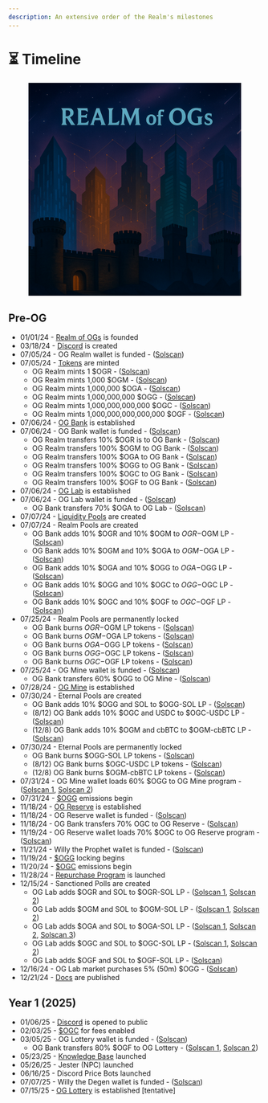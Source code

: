 ```yaml
---
description: An extensive order of the Realm's milestones
---
```


# ⏳ Timeline

<figure><img src=".gitbook/assets/timeline.png" alt=""><figcaption></figcaption></figure>

## Pre-OG

* 01/01/24 - [Realm of OGs](power/realm-of-ogs.md) is founded
* 03/18/24 - [Discord](https://discord.gg/ogrealm) is created
* 07/05/24 - OG Realm wallet is funded - ([Solscan](https://solscan.io/tx/4Kwmo2fd7wcciTNmQKuSmyhQUGceVk6SvMhL41QVRtxeJ7p69jvfxurMn79aPTCPNzF4i5MbJDvhsrcGre5pzdJE))
* 07/05/24 - [Tokens](constructs/tokens/) are minted
  * OG Realm mints 1 $OGR - ([Solscan](https://solscan.io/tx/52Pu6sohtqfpjYWqHgUADKKbbcJ93nJ853vBqjx3FyvGemhwL8fH91jWWCmTts1ncQVsy64UbeWQpPGbMjycoBpN))
  * OG Realm mints 1,000 $OGM - ([Solscan](https://solscan.io/tx/2oQFweRXX1SGqZtMJbwuJbBpeZ7YScmgEWt9USqYtbfqoyQ3UMGuNLDuAaH8PEQ95cz3diYjkjSqJMo8vLHnBzBX))
  * OG Realm mints 1,000,000 $OGA - ([Solscan](https://solscan.io/tx/35kfEBKLo6puEP8ESbbU3h2dKQdrmTmGJS7RHXdiyBGtwN2PCQN6n38AjZSCmjrwgVc6mP28NS9CJT1zW4xcKHd1))
  * OG Realm mints 1,000,000,000 $OGG - ([Solscan](https://solscan.io/tx/pLYntYQV3UXJjshACfDycLQKS22DKSRGe9ShtHZf6qjwBnfVGNxu8LgSrdvH5CJ3MaV4hXAFSwrsGUQgRNoFV7A))
  * OG Realm mints 1,000,000,000,000 $OGC - ([Solscan](https://solscan.io/tx/5LfaL3g25Ke4zCceunRCvj55XRUfVqTV3K5BfwyjbHRJ6d57bWzs9cF9Diey4cavJcw9HTWVbeFcnccjodaWh1ZK))
  * OG Realm mints 1,000,000,000,000,000 $OGF - ([Solscan](https://solscan.io/tx/hhkKT1dSdf1HXiZphY1QGY39E9sxTaDY9szTJ1X2UMKLb365LzC6gdaihup7RP6veAFJt1pwFQLuT8ziyQarYY8))
* 07/06/24 - [OG Bank](institutions/og-bank.md) is established
* 07/06/24 - OG Bank wallet is funded - ([Solscan](https://solscan.io/tx/3pqsyiYmyaGcA2zuYbZsfov9XWwyCyc9ogY349dcX4RzPkbhCKzWENdjJoNyKkTLKB5ApmMBfvv59aERb2pG5t43))
  * OG Realm transfers 10% $OGR is to OG Bank - ([Solscan](https://solscan.io/tx/d6EbhacWqvuVJrNjM4A7qdX2SZpuvY3KHpNKGG5oQo8tK2ZkiBMELT2L8pFtoDVtifNYe8ZLJX3LKVLbnSkwt4h))
  * OG Realm transfers 100% $OGM to OG Bank - ([Solscan](https://solscan.io/tx/4ganH5L4xQJX3bjUCQ3k5rrrH2cvLtSjbJrrDJ8MdfVnYr9DMT7esnGHUQiqhsm3bKeDBZ84TK8juzxghkrSfFrK))
  * OG Realm transfers 100% $OGA to OG Bank - ([Solscan](https://solscan.io/tx/4TqZvQDTy8DAXahwemuNE1q3fLL4HRC3ip6NiUvyHh6MTbytRUBfDymyBMNiRT2hAk9ocUyS5xssWKj5e6oVtD1Y))
  * OG Realm transfers 100% $OGG to OG Bank - ([Solscan](https://solscan.io/tx/eRmpJw1AKaLhewmsHjyf6pnEaPV1MwE5RS783Y6LW6horT1Fr9Jm3UZQg7mu4UwzCLCPth4tKNSHeHpeWxCWuLB))
  * OG Realm transfers 100% $OGC to OG Bank - ([Solscan](https://solscan.io/tx/U25Kvw88btCQBpZ539ypjTo8RoBAePnW5cCEynbm9vf9CpcXyKG4uu8Yfu8EsqQi25MJSQ8eRuFM6bdtnWiuJ5r))
  * OG Realm transfers 100% $OGF to OG Bank - ([Solscan](https://solscan.io/tx/4FiBmNFWUJVVMsaRgpimGNvYftWymFqU2HZNzJcEQQe5bF7F47aSP1Vq7c3cZV7VFH3CyszDTiV6B2k9UXBtjUnA))
* 07/06/24 - [OG Lab](institutions/og-lab.md) is established
* 07/06/24 - OG Lab wallet is funded - ([Solscan](https://solscan.io/tx/2rX7UiDBs66fzuenoQFb95js6S7yKSib9ub8ZFiN4FPzb7df1e8XDszwyynKgSsm6Cy3q1MZQmHFEi8vWHAExfcx))
  * OG Bank transfers 70% $OGA to OG Lab - ([Solscan](https://solscan.io/tx/2dSNQkLGfqroubWXJwH32CUwsQ7Yav1ejF6F2u8YaMvHnebDfYFGVZL9ySLnKfPWE8ATMjUcoVjYRuJSjNLadp3c))
* 07/07/24 - [Liquidity Pools](constructs/liquidity-pools/) are created
* 07/07/24 - Realm Pools are created
  * OG Bank adds 10% $OGR and 10% $OGM to $OGR-$OGM LP - ([Solscan](https://solscan.io/tx/4HwgLeanrXZM2L9SqhZsAiNsEwfmhnRogTXY42goDNVZrxLWPVrQKWCXCWQYHTgo9GNh3SaJTnhgiaMHBraeEUZ))
  * OG Bank adds 10% $OGM and 10% $OGA to $OGM-$OGA LP - ([Solscan](https://solscan.io/tx/3a7SW13DYRnLoV944c1xbojAWpqkXAoEPwm2MRmDjSt6oRsh9JUP2aLB62xqmcgye4ogRGywWKuSukTXA3z3P5Ky))
  * OG Bank adds 10% $OGA and 10% $OGG to $OGA-$OGG LP - ([Solscan](https://solscan.io/tx/4dsQEx27uzBSS5kxRTRMS9e5vLzKDSicihC4rEMN9Se5SCytxuFoKKSfcH6YcXdGfFpVT8sYvLmpcnt8B5ePRDhF))
  * OG Bank adds 10% $OGG and 10% $OGC to $OGG-$OGC LP - ([Solscan](https://solscan.io/tx/2NwXMfSZdbmv5DL7P9qsSqjokjG5aZ1TBSHD66ak7etGFgwwa63SktefhK6VrsRPFuiZg7bcGhESiynDSZHBpvvR))
  * OG Bank adds 10% $OGC and 10% $OGF to $OGC-$OGF LP - ([Solscan](https://solscan.io/tx/3s8qfc4kp14EgeGofxhESDj8uAu78wMu2edRXHoKnfAte6g6dbqRyXkfFfok8M554s6Pi25jZHB1fzJxvepTcEEE))
* 07/25/24 - Realm Pools are permanently locked
  * OG Bank burns $OGR-$OGM LP tokens - ([Solscan](https://solscan.io/tx/2m8D9C7YT55G9dsn4BtxfGjGhVDAoYp2LvZUQFJJpts5bzvRV2Uduz5MVpXAYdagj1w1NaXHJb2qAyDEdvQV4CfB))
  * OG Bank burns $OGM-$OGA LP tokens - ([Solscan](https://solscan.io/tx/4YuHU1ERLMBDnGtdGzGdJDxJywG6Xd9fm5pdDbhG7a8x2GDK8GXvWe3gXgm4EFfzkDfRJQ86zAEuFECJ9bXJ9ehr))
  * OG Bank burns $OGA-$OGG LP tokens - ([Solscan](https://solscan.io/tx/642U9quVnXrizMJNvcZXGvaNjDNf23vVF74Hxmew1n51odAou9CtmyTzFMntDKQtvjz6p3jTjA2ooKgwDUtkf6YB))
  * OG Bank burns $OGG-$OGC LP tokens - ([Solscan](https://solscan.io/tx/52ThA2YKiJsxHEEmyRFgrR52i8WUkcREo3tH5czLR2zN4tBBHtJD9G9yNF3WrrnGqHN3jgeEjRucDGZ5ow1kAmhh))
  * OG Bank burns $OGC-$OGF LP tokens - ([Solscan](https://solscan.io/tx/uYzLxJ1AWW2GUTKGxh8zRuDMoH1jBJh4WuYAqJBYRV75Tr7Nw5cn8NfuHnT85rnXvRi3rTLQMtVVaW2jGCWxkTF))
* 07/25/24 - OG Mine wallet is funded - ([Solscan](https://solscan.io/tx/Ad4r1wQ8mmBP1HwvGMr7arXcYhiTwJBDdvRtX2xTvQknGUuHCTqksmxUnuybBeZ7H6d9UPZmYrcr4QUPhebUzCL))
  * OG Bank transfers 60% $OGG to OG Mine - ([Solscan](https://solscan.io/tx/48YauWagRUPG6PH1VLvnnAeMTAV1M4h6dhzvXjphQJZFPJPpMwv6R4CzPdiN1YD7PSDpc9eq3FQBh9yXWKy8mDA6))
* 07/28/24 - [OG Mine](institutions/og-mine.md) is established
* 07/30/24 - Eternal Pools are created
  * OG Bank adds 10% $OGG and SOL to $OGG-SOL LP - ([Solscan](https://solscan.io/tx/254bwRuhuyhX6Zn1QBejtVb1hwaZSKwK3LUxFUhy24bXYaUbQMMjU8nq3G7whqYKystMVN6cERiuKJRQeHLKzGxK))
  * (8/12) OG Bank adds 10% $OGC and USDC to $OGC-USDC LP - ([Solscan](https://solscan.io/tx/5siarwqtJPpxxAKoPzk29otU9CCpN1WQ4vAqMPsRtFT5D4ZVv7EXqPpmhkU5FgaDtYURwjnENMY6asUHp7DQ9Hez))
  * (12/8) OG Bank adds 10% $OGM and cbBTC to $OGM-cbBTC LP - ([Solscan](https://solscan.io/tx/2BnSeA7YnNW9jaRPf2TDfnXgjWGYHuJoLbePybQTAsqKt7wvjHfijgBYGvdkpFoVPzmNuEEx7siisZCenm7ihSBu))
* 07/30/24 - Eternal Pools are permanently locked
  * OG Bank burns $OGG-SOL LP tokens - ([Solscan](https://solscan.io/tx/5itjTVukf8YX929Aixzrm5KtQrtEXdXTCG2SvhvV8y9BbELf41Y8S3TSJ35XvjucnRkaZHiHe3B8c3uGWc6tHHpD))
  * (8/12) OG Bank burns $OGC-USDC LP tokens - ([Solscan](https://solscan.io/tx/5siarwqtJPpxxAKoPzk29otU9CCpN1WQ4vAqMPsRtFT5D4ZVv7EXqPpmhkU5FgaDtYURwjnENMY6asUHp7DQ9Hez))
  * (12/8) OG Bank burns $OGM-cbBTC LP tokens - ([Solscan](https://solscan.io/tx/5wW6FZCuE5Vu4W7eTvq92LGmfLbGk4PUUzGycMwSfpasEnMT1sgHZBen7MJkpebp4dwi3UuSyX7BVovynY37HTzL))
* 07/31/24 - OG Mine wallet loads 60% $OGG to OG Mine program - ([Solscan 1](https://solscan.io/tx/42WyxW6CMGUzjjv3XWAUFBzBJFiFJCPGJFa2V4shynExB2WgD4PruMj58k4L6CTHwJoBVLovoJhfYbgxPDc4CiVh), [Solscan 2](https://solscan.io/tx/4Hpj2NomgSW4oAsgf3w1svVxzrgvLUbqT7ENSicxQMufPG4cF8jQk7fe8AH6KTN3M1skpVCLZc6c4CMZinVt6aEu))
* 07/31/24 - [$OGG](constructs/tokens/usdogg-og-gold.md) emissions begin
* 11/18/24 - [OG Reserve](institutions/og-reserve.md) is established
* 11/18/24 - OG Reserve wallet is funded - ([Solscan](https://solscan.io/tx/4xANoD3jqdzjSuTMjqfZkBNvejxWzrj3xhWkKo6VzjuZs4GVa2iRYFKSGLm43N2Qe3PsJxLWQ3gBmtrFZvuQzNzN))
* 11/18/24 - OG Bank transfers 70% OGC to OG Reserve - ([Solscan](https://solscan.io/tx/7BP7n4VaCUxwuGk62Zz1ZhPVPTaEJhNnVVoiDzN1UAJmT575efm6ZZd3iGrmeG8WswpiJjNYwsiCCpf7sHZA3uL))
* 11/19/24 - OG Reserve wallet loads 70% $OGC to OG Reserve program - ([Solscan](https://solscan.io/tx/Hfg7D5XC2WHtSCPU8atHxT4JSubWp1fgbS49phwdkMCivtrFgcswb3LEKpZn2ywXwfVXQAF6wVeEgdfjv1RnHTY))
* 11/21/24 - Willy the Prophet wallet is funded - ([Solscan](https://solscan.io/tx/3V561D4eMEv4TkNCPQKdSKKUZt493sMXGAzVvicprrD2pnSyxWTQWEmtJmL37hgug72viontcUxayS3eEsw8BxVw))
* 11/19/24 - [$OGG](constructs/tokens/usdogg-og-gold.md) locking begins
* 11/20/24 - [$OGC](constructs/tokens/usdogc-og-coin.md) emissions begin
* 11/28/24 - [Repurchase Program](constructs/repurchase-programs.md) is launched
* 12/15/24 - Sanctioned Polls are created
  * OG Lab adds $OGR and SOL to $OGR-SOL LP - ([Solscan 1](https://solscan.io/tx/cUDMLJVw7yhobGKRsmaTeSYeQ2HfbWnzpVmuPPKxK3Zi58SCZkJ1aTTkuH3BczdGxRFwfxhKgTFD91rQ6o2H1gT), [Solscan 2](https://solscan.io/tx/VeRxPdYwRkXysE3Zykc1pUujUrZZ3dF1gdy9ETZGhqXDbQQTXFjL4oXE5EFDog2x7PF5RVQ2jtyZDbCZarDcJaL))
  * OG Lab adds $OGM and SOL to $OGM-SOL LP - ([Solscan 1](https://solscan.io/tx/53a71bgs7YRyPg7SM7kRoiEV7UpABpNq9J4SbtzsQ1miMtwSQPg5YFrtfD3fTBaD3ybdHKd7tbnJFSv6whJPb1HY), [Solscan 2](https://solscan.io/tx/5qq9wEBXTH8GJha11LiFF1DWTwHjsyyafdAHSbWQPoesyYtAgbz7gnKxV8e8sNZnKzs51jp2cn1xfTGzAh21yoCo))
  * OG Lab adds $OGA and SOL to $OGA-SOL LP - ([Solscan 1](https://solscan.io/tx/5jdYVEaGygoibbmTod1CXucoicD68GK27F1KYMLLduGjse5Q1AvjkXahAxDytoUud211gQEeEVSDasRBw7L1DLTs), [Solscan 2](https://solscan.io/tx/xpckpDzyYBwPY4PeB1Vr2rQNWB9B8WNmPDEJKHEaadhXmVazagLCCGHpKtyKkb7GogCKedyDUHt7oHn8iPmyj1g), [Solscan 3](https://solscan.io/tx/22tdv39wRroxsUFYh8PT6tm54iSgjd2M5C68qJvEynd2smSTdPXikEX6i6xVwpUDEsG755xBq5wZvHVA9HHTfDtv))
  * OG Lab adds $OGC and SOL to $OGC-SOL LP - ([Solscan 1](https://solscan.io/tx/4ZUZ8aXfpatfxjqzotyz5ggdbSTaZp71hsPNM9Z8su92TocBJdPjs5FyDpfYnaMeqaXCvnyCzDZk7UBrHiVK5yjV), [Solscan 2](https://solscan.io/tx/4YSJKuM2grLBdJg9uy675pQmVS9Rz4e5Q6sAMJiTtd3DzwEr2M6X9kUn8zva23rxhAoeRdM8BdqSR3CnH4WZ6FBd))
  * OG Lab adds $OGF and SOL to $OGF-SOL LP - ([Solscan](https://solscan.io/tx/RYqqWYNXeNePq2AdNZ6DYBZpcXYuvCJmu47ktmqdxbTae7ACDSuHzVB4V2iHyiVbk7GMBHpBHvNFAvnnqjs3SiA))
* 12/16/24 - OG Lab market purchases 5% (50m) $OGG - ([Solscan](https://solscan.io/tx/2LGjvoNSpnAG8rT641H2eT8x4gkfNNc16axvFuFz4HYMgUbR7mz5dsSjNg3kEXK8dAVMEJkjXVwiTHGqeVL2hbM4))
* 12/21/24 - [Docs](broken-reference) are published

## Year 1  (2025)

* 01/06/25 - [Discord](https://discord.gg/ogrealm) is opened to public
* 02/03/25 - [$OGC](constructs/tokens/usdogc-og-coin.md) for fees enabled
* 03/05/25 - OG Lottery wallet is funded - ([Solscan](https://solscan.io/tx/2iwb3cVcmchuYHayb4139aYsyySB2fnP2gbqKz8i8fRKTfMZSeQ52eYbXqmpBvpSa7Y5Nx1qLEjVWE42VfTRXnyE))
  * OG Bank transfers 80% $OGF to OG Lottery - ([Solscan 1](https://solscan.io/tx/3YTyK5hKouuiG9guroeABoRAcbvvg2w9pWvbhYsdrn1nrr79E5ZfZpQxaC7rqEK3FbM55ACF9AsmsN3SMUdxLoJJ), [Solscan 2](https://solscan.io/tx/5qG5cxcJmiovXmhVhq1BWApm6ByywWPQ3XJv1anDUTZNAD5WcuPmjcfcY5qkvV8EbZH4siPgJ9YCZ6y1GmY28cqq))
* 05/23/25 - [Knowledge Base](constructs/knowledge-base.md) launched
* 05/26/25 - Jester (NPC) launched
* 06/16/25 - Discord Price Bots launched
* 07/07/25 - Willy the Degen wallet is funded - ([Solscan](https://solscan.io/tx/2iwb3cVcmchuYHayb4139aYsyySB2fnP2gbqKz8i8fRKTfMZSeQ52eYbXqmpBvpSa7Y5Nx1qLEjVWE42VfTRXnyE))
* 07/15/25 - [OG Lottery](institutions/og-lottery.md) is established \[tentative]

